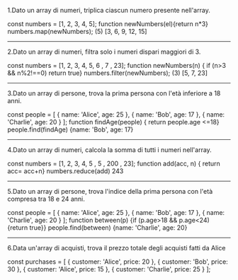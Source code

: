 <!-- @format -->

1.Dato un array di numeri, triplica ciascun numero presente nell'array.

const numbers = [1, 2, 3, 4, 5];
function newNumbers(el){return n\*3}
numbers.map(newNumbers);
(5) [3, 6, 9, 12, 15]

---

2.Dato un array di numeri, filtra solo i numeri dispari maggiori di 3.

const numbers = [1, 2, 3, 4, 5, 6 , 7 , 23];
function newNumbers(n) { if (n>3 && n%2!==0) return true}
numbers.filter(newNumbers);
(3) [5, 7, 23]

---

3.Dato un array di persone, trova la prima persona con l'età inferiore a 18 anni.

const people = [
{ name: 'Alice', age: 25 },
{ name: 'Bob', age: 17 },
{ name: 'Charlie', age: 20 }
];
function findAge(people) { return people.age <=18}
people.find(findAge)
{name: 'Bob', age: 17}

---

4.Dato un array di numeri, calcola la somma di tutti i numeri nell'array.

const numbers = [1, 2, 3, 4, 5 , 5 , 200 , 23];
function add(acc, n) { return acc= acc+n}
numbers.reduce(add)
243

---

5.Dato un array di persone, trova l'indice della prima persona con l'età compresa tra 18 e 24 anni.

const people = [
{ name: 'Alice', age: 25 },
{ name: 'Bob', age: 17 },
{ name: 'Charlie', age: 20 }
];
function between(p) {if (p.age>18 && p.age<24) {return true}}
people.find(between)
{name: 'Charlie', age: 20}

---

6.Data un'array di acquisti, trova il prezzo totale degli acquisti fatti da Alice

const purchases = [
{ customer: 'Alice', price: 20 },
{ customer: 'Bob', price: 30 },
{ customer: 'Alice', price: 15 },
{ customer: 'Charlie', price: 25 }
];
